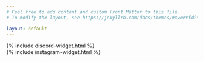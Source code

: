 ```yaml
---
# Feel free to add content and custom Front Matter to this file.
# To modify the layout, see https://jekyllrb.com/docs/themes/#overriding-theme-defaults

layout: default
---
```

<section class="embed--discord">
  {% include discord-widget.html %}
</section>
<section class="embed--instagram">
  {% include instagram-widget.html %}
</section>
